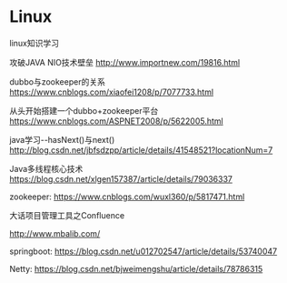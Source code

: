 # Linux
linux知识学习

攻破JAVA NIO技术壁垒
http://www.importnew.com/19816.html

dubbo与zookeeper的关系
https://www.cnblogs.com/xiaofei1208/p/7077733.html

从头开始搭建一个dubbo+zookeeper平台
https://www.cnblogs.com/ASPNET2008/p/5622005.html

java学习--hasNext()与next()
http://blog.csdn.net/jbfsdzpp/article/details/41548521?locationNum=7

Java多线程核心技术
https://blog.csdn.net/xlgen157387/article/details/79036337

zookeeper:
https://www.cnblogs.com/wuxl360/p/5817471.html


大话项目管理工具之Confluence

http://www.mbalib.com/

springboot:
https://blog.csdn.net/u012702547/article/details/53740047

Netty:
https://blog.csdn.net/bjweimengshu/article/details/78786315
